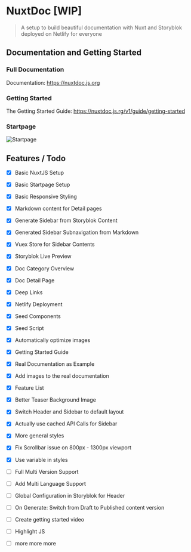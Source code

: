 # NuxtDoc [WIP]

> A setup to build beautiful documentation with Nuxt and Storyblok deployed on Netlify for everyone

## Documentation and Getting Started

### Full Documentation

Documentation: https://nuxtdoc.js.org

### Getting Started

The Getting Started Guide: https://nuxtdoc.js.rg/v1/guide/getting-started

### Startpage

![Startpage](https://a.storyblok.com/f/43760/2622x1582/4a89ba76f0/nuxtdoc-startpage.jpg)

## Features / Todo

- [x] Basic NuxtJS Setup
- [x] Basic Startpage Setup
- [x] Basic Responsive Styling
- [x] Markdown content for Detail pages
- [x] Generate Sidebar from Storyblok Content
- [x] Generated Sidebar Subnavigation from Markdown
- [x] Vuex Store for Sidebar Contents
- [x] Storyblok Live Preview
- [x] Doc Category Overview
- [x] Doc Detail Page
- [x] Deep Links
- [x] Netlify Deployment
- [x] Seed Components
- [x] Seed Script
- [x] Automatically optimize images
- [x] Getting Started Guide
- [x] Real Documentation as Example
- [x] Add images to the real documentation
- [x] Feature List
- [x] Better Teaser Background Image
- [x] Switch Header and Sidebar to default layout
- [x] Actually use cached API Calls for Sidebar
- [x] More general styles
- [x] Fix Scrollbar issue on 800px - 1300px viewport
- [x] Use variable in styles
- [ ] Full Multi Version Support
- [ ] Add Multi Language Support
- [ ] Global Configuration in Storyblok for Header
- [ ] On Generate: Switch from Draft to Published content version
- [ ] Create getting started video
- [ ] Highlight JS
- [ ] more more more

